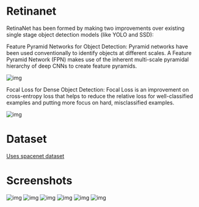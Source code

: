 # Retinanet
RetinaNet has been formed by making two improvements over existing single stage object detection models (like YOLO and SSD):

Feature Pyramid Networks for Object Detection:
Pyramid networks have been used conventionally to identify objects at different scales. A Feature Pyramid Network (FPN) makes use of the inherent multi-scale pyramidal hierarchy of deep CNNs to create feature pyramids.

![img](https://miro.medium.com/max/1208/1*uWhe2z0s2P-vY0MguO4Fuw.png)

Focal Loss for Dense Object Detection:
Focal Loss is an improvement on cross-entropy loss that helps to reduce the relative loss for well-classified examples and putting more focus on hard, misclassified examples.

![img](https://miro.medium.com/max/293/1*CYC-i9kQX5HMRoakioOqGw.png)


# Dataset
[Uses spacenet dataset](https://spacenetchallenge.github.io/datasets/spacenetRoads-summary.html) 

# Screenshots

![img](https://raw.githubusercontent.com/spiyer99/retinanet/master/test_img/01.png) 
![img](https://raw.githubusercontent.com/spiyer99/retinanet/master/test_img/02.png) 
![img](https://raw.githubusercontent.com/spiyer99/retinanet/master/test_img/03.png) 
![img](https://raw.githubusercontent.com/spiyer99/retinanet/master/test_img/04.png) 
![img](https://raw.githubusercontent.com/spiyer99/retinanet/master/test_img/05.png) 
![img](https://raw.githubusercontent.com/spiyer99/retinanet/master/test_img/06.png) 
